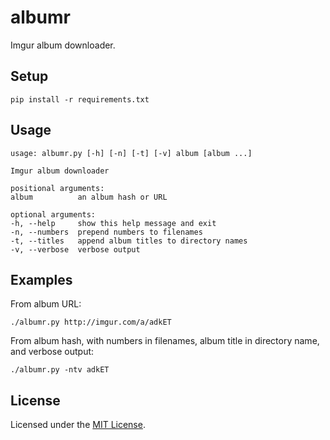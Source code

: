 <!-- Nikita Kouevda -->
<!-- 2015/05/23 -->

# albumr

Imgur album downloader.

## Setup

    pip install -r requirements.txt

## Usage

    usage: albumr.py [-h] [-n] [-t] [-v] album [album ...]

    Imgur album downloader

    positional arguments:
    album          an album hash or URL

    optional arguments:
    -h, --help     show this help message and exit
    -n, --numbers  prepend numbers to filenames
    -t, --titles   append album titles to directory names
    -v, --verbose  verbose output

## Examples

From album URL:

    ./albumr.py http://imgur.com/a/adkET

From album hash, with numbers in filenames, album title in directory name, and
verbose output:

    ./albumr.py -ntv adkET

## License

Licensed under the [MIT License](http://www.opensource.org/licenses/MIT).
